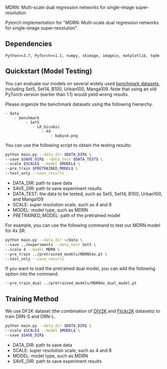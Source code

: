MDRN: Multi-scale dual regression networks for single-image
super-resolution

Pytorch implementation for "MDRN: Multi-scale dual regression networks for single-image
super-resolution".


## Dependencies
```
Python>=3.7, PyTorch>=1.1, numpy, skimage, imageio, matplotlib, tqdm
```



## Quickstart (Model Testing)

You can evaluate our models on several widely used [benchmark datasets](https://cv.snu.ac.kr/research/EDSR/benchmark.tar), including Set5, Set14, B100, Urban100, Manga109. Note that using an old PyTorch version (earlier than 1.1) would yield wrong results.

Please organize the benchmark datasets using the following hierarchy.
```
- data
    - benchmark
         - Set5
            - LR_bicubic
                - X4
                    - babyx4.png
```
You can use the following script to obtain the testing results:
```bash
python main.py --data_dir $DATA_DIR$ \
--save $SAVE_DIR$ --data_test $DATA_TEST$ \
--scale $SCALE$ --model $MODEL$ \
--pre_train $PRETRAINED_MODEL$ \
--test_only --save_results
```

- DATA_DIR: path to save data
- SAVE_DIR: path to save experiment results
- DATA_TEST: the data to be tested, such as Set5, Set14, B100, Urban100, and Manga109
- SCALE: super resolution scale, such as 4 and 8
- MODEL: model type, such as MDRN
- PRETRAINED_MODEL: path of the pretrained model


For example, you can use the following command to test our MDRN model for 4x SR.

```bash
python main.py --data_dir ~/data \
--save ../experiments --data_test Set5 \
--scale 4 --model MDRN \
--pre_train ../pretrained_models/MDRNS4x.pt \
--test_only --save_results
```

If you want to load the pretrained dual model, you can add the following option into the command.

```
--pre_train_dual ../pretrained_models/MDRN4x_dual_model.pt
```



## Training Method

We use DF2K dataset (the combination of [DIV2K](https://data.vision.ee.ethz.ch/cvl/DIV2K/) and [Flickr2K](http://cv.snu.ac.kr/research/EDSR/Flickr2K.tar) datasets) to train DRN-S and DRN-L.

```bash
python main.py --data_dir $DATA_DIR$ \
--scale $SCALE$ --model $MODEL$ \
--save $SAVE_DIR$
```

- DATA_DIR: path to save data
- SCALE: super resolution scale, such as 4 and 8
- MODEL: model type, such as MDRN
- SAVE_DIR: path to save experiment results

```

```

